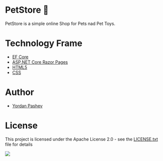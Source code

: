 # PetStore :dog:
PetStore is a simple online Shop for Pets nad Pet Toys.

# Technology Frame
- [EF Core](https://github.com/dotnet/efcore)
- [ASP.NET Core Razor Pages](https://github.com/dotnet/aspnetcore)
- [HTML5](https://github.com/dotnet/aspnetcore)
- [CSS](https://github.com/css)

# Author
- [Yordan Pashev](https://github.com/YordanPashev)

# License
This project is licensed under the Apache License 2.0 - see the [LICENSE.txt](https://github.com/YordanPashev/PetStore/blob/main/LICENSE) file for details

![](https://img.shields.io/static/v1?label=Status&message=In%20Progress&color=red&style=plastic&logo=visual-studio)
